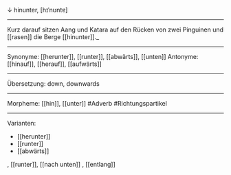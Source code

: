 ↓ hinunter, [hɪˈnʊntɐ]

---

Kurz darauf sitzen Aang und Katara auf den Rücken von zwei Pinguinen und [[rasen]] die Berge [[hinunter]].\_

---

Synonyme: [[herunter]], [[runter]], [[abwärts]], [[unten]]
Antonyme: [[hinauf]], [[herauf]], [[aufwärts]]

---

Übersetzung: down, downwards

---

Morpheme: [[hin]], [[unter]]
#Adverb #Richtungspartikel

---

Varianten:

- [[herunter]]
- [[runter]]
- [[abwärts]]

, [[runter]], [[nach unten]]
, [[entlang]]
